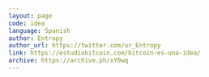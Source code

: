 ```yaml
---
layout: page
code: idea
language: Spanish
author: Entropy
author_url: https://twitter.com/ur_Entropy
link: https://estudiobitcoin.com/bitcoin-es-una-idea/
archive: https://archive.ph/xY0wq
---
```

